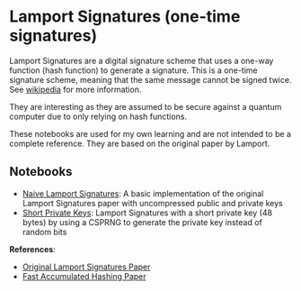 # Lamport Signatures (one-time signatures)

Lamport Signatures are a digital signature scheme that uses a one-way function (hash function) to generate a signature. This is a one-time signature scheme, meaning that the same message cannot be signed twice. See [wikipedia](https://en.wikipedia.org/wiki/Lamport_signature) for more information.

They are interesting as they are assumed to be secure against a quantum computer due to only relying on hash functions.

These notebooks are used for my own learning and are not intended to be a complete reference. They are based on the original paper by Lamport.

## **Notebooks**

- [Naive Lamport Signatures](naive_lamport_signature.ipynb): A basic implementation of the original Lamport Signatures paper with uncompressed public and private keys
- [Short Private Keys](short_private_key_signature.ipynb): Lamport Signatures with a short private key (48 bytes) by using a CSPRNG to generate the private key instead of random bits

**References**:

- [Original Lamport Signatures Paper](https://www.microsoft.com/en-us/research/publication/2016/12/Constructing-Digital-Signatures-from-a-One-Way-Function.pdf)
- [Fast Accumulated Hashing Paper](https://link.springer.com/content/pdf/10.1007/3-540-60865-6_45.pdf?pdf=inline%20link)
<!-- TODO: see if Fast Accumulated Hashing Paper is actually useful -->

<!-- @article{lamport1979constructing,
title={Constructing digital signatures from a one way function},
author={Lamport, Leslie},
year={1979}
} -->
